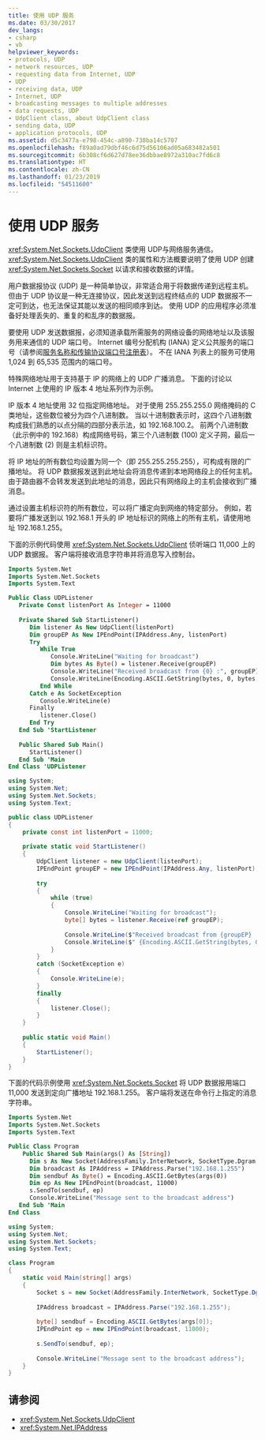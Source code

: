 ```yaml
---
title: 使用 UDP 服务
ms.date: 03/30/2017
dev_langs:
- csharp
- vb
helpviewer_keywords:
- protocols, UDP
- network resources, UDP
- requesting data from Internet, UDP
- UDP
- receiving data, UDP
- Internet, UDP
- broadcasting messages to multiple addresses
- data requests, UDP
- UdpClient class, about UdpClient class
- sending data, UDP
- application protocols, UDP
ms.assetid: d5c3477a-e798-454c-a890-738ba14c5707
ms.openlocfilehash: f89a0ad79dbf46c6d75d56106ad05a683482a501
ms.sourcegitcommit: 6b308cf6d627d78ee36dbbae8972a310ac7fd6c8
ms.translationtype: HT
ms.contentlocale: zh-CN
ms.lasthandoff: 01/23/2019
ms.locfileid: "54511600"
---
```

# <a name="using-udp-services"></a>使用 UDP 服务
<xref:System.Net.Sockets.UdpClient> 类使用 UDP与网络服务通信。 <xref:System.Net.Sockets.UdpClient> 类的属性和方法概要说明了使用 UDP 创建 <xref:System.Net.Sockets.Socket> 以请求和接收数据的详情。

用户数据报协议 (UDP) 是一种简单协议，非常适合用于将数据传递到远程主机。 但由于 UDP 协议是一种无连接协议，因此发送到远程终结点的 UDP 数据报不一定可到达，也无法保证其能以发送的相同顺序到达。 使用 UDP 的应用程序必须准备好处理丢失的、重复的和乱序的数据报。

要使用 UDP 发送数据报，必须知道承载所需服务的网络设备的网络地址以及该服务用来通信的 UDP 端口号。 Internet 编号分配机构 (IANA) 定义公共服务的端口号（请参阅[服务名称和传输协议端口号注册表](https://www.iana.org/assignments/service-names-port-numbers/service-names-port-numbers.xhtml)）。 不在 IANA 列表上的服务可使用 1,024 到 65,535 范围内的端口号。

特殊网络地址用于支持基于 IP 的网络上的 UDP 广播消息。 下面的讨论以 Internet 上使用的 IP 版本 4 地址系列作为示例。

IP 版本 4 地址使用 32 位指定网络地址。 对于使用 255.255.255.0 网络掩码的 C 类地址，这些数位被分为四个八进制数。 当以十进制数表示时，这四个八进制数构成我们熟悉的以点分隔的四部分表示法，如 192.168.100.2。 前两个八进制数（此示例中的 192.168）构成网络号码，第三个八进制数 (100) 定义子网，最后一个八进制数 (2) 则是主机标识符。

将 IP 地址的所有数位均设置为同一个（即 255.255.255.255），可构成有限的广播地址。 将 UDP 数据报发送到此地址会将消息传递到本地网络段上的任何主机。 由于路由器不会转发发送到此地址的消息，因此只有网络段上的主机会接收到广播消息。

通过设置主机标识符的所有数位，可以将广播定向到网络的特定部分。 例如，若要将广播发送到以 192.168.1 开头的 IP 地址标识的网络上的所有主机，请使用地址 192.168.1.255。

下面的示例代码使用 <xref:System.Net.Sockets.UdpClient> 侦听端口 11,000 上的 UDP 数据报。 客户端将接收消息字符串并将消息写入控制台。

```vb
Imports System.Net
Imports System.Net.Sockets
Imports System.Text

Public Class UDPListener
   Private Const listenPort As Integer = 11000
   
   Private Shared Sub StartListener()
      Dim listener As New UdpClient(listenPort)
      Dim groupEP As New IPEndPoint(IPAddress.Any, listenPort)
      Try
         While True
            Console.WriteLine("Waiting for broadcast")
            Dim bytes As Byte() = listener.Receive(groupEP)
            Console.WriteLine("Received broadcast from {0} :", groupEP)
            Console.WriteLine(Encoding.ASCII.GetString(bytes, 0, bytes.Length))
         End While
      Catch e As SocketException
         Console.WriteLine(e)
      Finally
         listener.Close()
      End Try
   End Sub 'StartListener
   
   Public Shared Sub Main()
      StartListener()
   End Sub 'Main
End Class 'UDPListener
```

```csharp
using System;
using System.Net;
using System.Net.Sockets;
using System.Text;

public class UDPListener
{
    private const int listenPort = 11000;
    
    private static void StartListener()
    {
        UdpClient listener = new UdpClient(listenPort);
        IPEndPoint groupEP = new IPEndPoint(IPAddress.Any, listenPort);
        
        try
        {
            while (true)
            {
                Console.WriteLine("Waiting for broadcast");
                byte[] bytes = listener.Receive(ref groupEP);
                
                Console.WriteLine($"Received broadcast from {groupEP} :");
                Console.WriteLine($" {Encoding.ASCII.GetString(bytes, 0, bytes.Length)}");
            }
        }
        catch (SocketException e)
        {
            Console.WriteLine(e);
        }
        finally
        {
            listener.Close();
        }
    }
    
    public static void Main()
    {
        StartListener();
    }
}
```

下面的代码示例使用 <xref:System.Net.Sockets.Socket> 将 UDP 数据报用端口 11,000 发送到定向广播地址 192.168.1.255。 客户端将发送在命令行上指定的消息字符串。

```vb
Imports System.Net
Imports System.Net.Sockets
Imports System.Text

Public Class Program
    Public Shared Sub Main(args() As [String])
      Dim s As New Socket(AddressFamily.InterNetwork, SocketType.Dgram, ProtocolType.Udp)
      Dim broadcast As IPAddress = IPAddress.Parse("192.168.1.255")
      Dim sendbuf As Byte() = Encoding.ASCII.GetBytes(args(0))
      Dim ep As New IPEndPoint(broadcast, 11000)
      s.SendTo(sendbuf, ep)
      Console.WriteLine("Message sent to the broadcast address")
   End Sub 'Main
End Class
```

```csharp
using System;
using System.Net;
using System.Net.Sockets;
using System.Text;

class Program
{
    static void Main(string[] args)
    {
        Socket s = new Socket(AddressFamily.InterNetwork, SocketType.Dgram, ProtocolType.Udp);
        
        IPAddress broadcast = IPAddress.Parse("192.168.1.255");
        
        byte[] sendbuf = Encoding.ASCII.GetBytes(args[0]);
        IPEndPoint ep = new IPEndPoint(broadcast, 11000);
        
        s.SendTo(sendbuf, ep);
        
        Console.WriteLine("Message sent to the broadcast address");
    }
}
```

## <a name="see-also"></a>请参阅
- <xref:System.Net.Sockets.UdpClient>
- <xref:System.Net.IPAddress>
